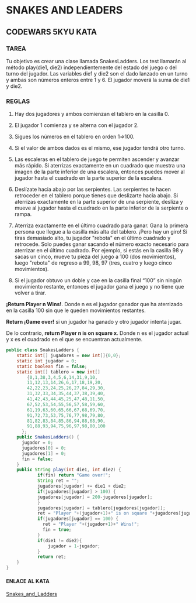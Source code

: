 # SNAKES AND LEADERS
## CODEWARS 5KYU KATA
### TAREA
Tu objetivo es crear una clase  llamada SnakesLadders. Los test llamarán al método play(die1, die2) independientemente del estado del juego o del turno del jugador. Las variables die1 y die2 son el dado lanzado en un turno y ambas son números enteros entre 1 y 6. El jugador moverá la suma de die1 y die2.

###  REGLAS
1.  Hay dos jugadores y ambos comienzan el tablero en la casilla 0.

3. El jugador 1 comienza y se alterna con el jugador 2.

5. Sigues los números en el tablero en orden 1=>100.

7. Si el valor de ambos dados es el mismo, ese jugador tendrá otro turno.

9.  Las escaleras en el tablero de juego te permiten ascender y avanzar más rápido. Si aterrizas exactamente en un cuadrado que muestra una imagen de la parte inferior de una escalera, entonces puedes mover al jugador hasta el cuadrado en la parte superior de la escalera.

11.  Deslízate hacia abajo por las serpientes. Las serpientes te hacen retroceder en el tablero porque tienes que deslizarte hacia abajo. Si aterrizas exactamente en la parte superior de una serpiente, desliza y mueve al jugador hasta el cuadrado en la parte inferior de la serpiente o rampa.

13.  Aterriza exactamente en el último cuadrado para ganar. Gana la primera persona que llegue a la casilla más alta del tablero. ¡Pero hay un giro! Si tiras demasiado alto, tu jugador "rebota" en el último cuadrado y retrocede. Solo puedes ganar sacando el número exacto necesario para aterrizar en el último cuadrado. Por ejemplo, si estás en la casilla 98 y sacas un cinco, mueve tu pieza del juego a 100 (dos movimientos), luego "rebota" de regreso a 99, 98, 97 (tres, cuatro y luego cinco movimientos).

15.  Si el jugador obtuvo un doble y cae en la casilla final “100” sin ningún movimiento restante, entonces el jugador gana el juego y no tiene que volver a tirar.


**¡Return Player n Wins!**. Donde n es el jugador ganador que ha aterrizado en la casilla 100 sin que le queden movimientos restantes.

**Return ¡Game over!** si un jugador ha ganado y otro jugador intenta jugar.

De lo contrario, **return Player n is on square x**. Donde n es el jugador actual y x es el cuadrado en el que se encuentran actualmente.

```java
public class SnakesLadders {
    static int[] jugadores = new int[]{0,0};
    static int jugador = 0;
    static boolean fin = false;
    static int[] tablero = new int[]
        {0,1,38,3,4,5,6,14,31,9,10,
        11,12,13,14,26,6,17,18,19,20,
        42,22,23,24,25,26,27,84,29,30,
        31,32,33,34,35,44,37,38,39,40,
        41,42,43,44,45,25,47,48,11,50,
        67,52,53,54,55,56,57,58,59,60,
        61,19,63,60,65,66,67,68,69,70,
        91,72,73,53,75,76,77,98,79,80,
        81,82,83,84,85,86,94,88,68,90,
        91,88,93,94,75,96,97,98,80,100
      };  
    public SnakesLadders() {
      jugador = 0;
      jugadores[0] = 0;
      jugadores[1] = 0;
      fin = false;
    }
    public String play(int die1, int die2) {
            if(fin) return "Game over!";
            String ret = "";
            jugadores[jugador] += die1 + die2;
            if(jugadores[jugador] > 100) {
            jugadores[jugador] = 200-jugadores[jugador];
            }
            jugadores[jugador] = tablero[jugadores[jugador]];
            ret = "Player "+(jugador+1)+" is on square "+jugadores[jugador];
            if(jugadores[jugador] == 100) {
              ret = "Player "+(jugador+1)+" Wins!";
              fin = true;
            }
            if(die1 != die2){
                jugador = 1-jugador;
            }      
            return ret;
    }
}
```
#### ENLACE AL KATA
[Snakes_and_Ladders](https://www.codewars.com/kata/587136ba2eefcb92a9000027 "Kata link")
